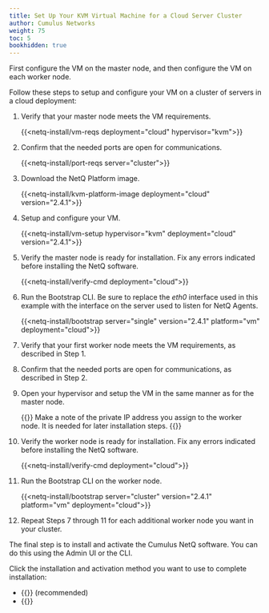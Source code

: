 ```yaml
---
title: Set Up Your KVM Virtual Machine for a Cloud Server Cluster
author: Cumulus Networks
weight: 75
toc: 5
bookhidden: true
---
```

First configure the VM on the master node, and then configure the VM on each worker node.

Follow these steps to setup and configure your VM on a cluster of servers in a cloud deployment:

1. Verify that your master node meets the VM requirements.

    {{<netq-install/vm-reqs deployment="cloud" hypervisor="kvm">}}

2. Confirm that the needed ports are open for communications.

    {{<netq-install/port-reqs server="cluster">}}

3. Download the NetQ Platform image.

    {{<netq-install/kvm-platform-image deployment="cloud" version="2.4.1">}}

4. Setup and configure your VM.

    {{<netq-install/vm-setup hypervisor="kvm" deployment="cloud" version="2.4.1">}}

5. Verify the master node is ready for installation. Fix any errors indicated before installing the NetQ software.

    {{<netq-install/verify-cmd deployment="cloud">}}

6. Run the Bootstrap CLI. Be sure to replace the *eth0* interface used in this example with the interface on the server used to listen for NetQ Agents.

    {{<netq-install/bootstrap server="single" version="2.4.1" platform="vm" deployment="cloud">}}

7. Verify that your first worker node meets the VM requirements, as described in Step 1.

8. Confirm that the needed ports are open for communications, as described in Step 2.

9. Open your hypervisor and setup the VM in the same manner as for the master node.

    {{<notice note>}}
Make a note of the private IP address you assign to the worker node. It is needed for later installation steps.
    {{</notice>}}

10. Verify the worker node is ready for installation. Fix any errors indicated before installing the NetQ software.

    {{<netq-install/verify-cmd deployment="cloud">}}

11. Run the Bootstrap CLI on the worker node.

    {{<netq-install/bootstrap server="cluster" version="2.4.1" platform="vm" deployment="cloud">}}

12. Repeat Steps 7 through 11 for each additional worker node you want in your cluster.

The final step is to install and activate the Cumulus NetQ software. You can do this using the Admin UI or the CLI.

Click the installation and activation method you want to use to complete installation:

- {{<link title="Install NetQ Using the Admin UI" text="Use the Admin UI">}} (recommended)
- {{<link title="Install NetQ Using the CLI" text="Use the CLI">}}
